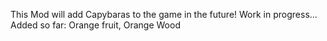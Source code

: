 This Mod will add Capybaras to the game in the future! Work in progress...
Added so far:
Orange fruit, 
Orange Wood

